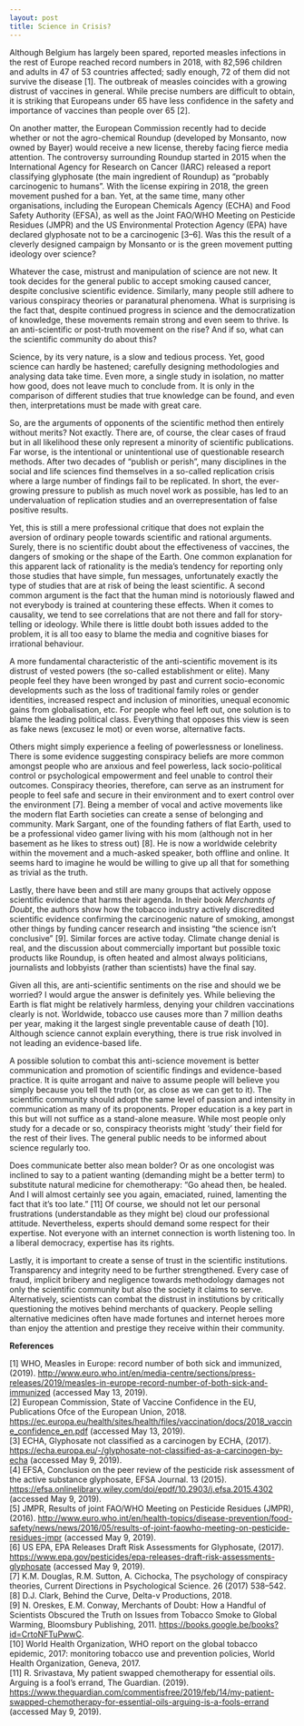 ```yaml
---
layout: post
title: Science in Crisis?
---
```


Although Belgium has largely been spared, reported measles infections in the rest of Europe reached record numbers in 2018, with 82,596 children and adults in 47 of 53 countries affected; sadly enough, 72 of them did not survive the disease [1]. The outbreak of measles coincides with a growing distrust of vaccines in general. While precise numbers are difficult to obtain, it is striking that Europeans under 65 have less confidence in the safety and importance of vaccines than people over 65 [2]. 

On another matter, the European Commission recently had to decide whether or not the agro-chemical Roundup (developed by Monsanto, now owned by Bayer) would receive a new license, thereby facing fierce media attention. The controversy surrounding Roundup started in 2015 when the International Agency for Research on Cancer (IARC) released a report classifying glyphosate (the main ingredient of Roundup) as “probably carcinogenic to humans”. With the license expiring in 2018, the green movement pushed for a ban. Yet, at the same time, many other organisations, including the European Chemicals Agency (ECHA) and Food Safety Authority (EFSA), as well as the Joint FAO/WHO Meeting on Pesticide Residues (JMPR) and the US Environmental Protection Agency (EPA) have declared glyphosate not to be a carcinogenic [3–6]. Was this the result of a cleverly designed campaign by Monsanto or is the green movement putting ideology over science?

Whatever the case, mistrust and manipulation of science are not new. It took decides for the general public to accept smoking caused cancer, despite conclusive scientific evidence. Similarly, many people still adhere to various conspiracy theories or paranatural phenomena. What is surprising is the fact that, despite continued progress in science and the democratization of knowledge, these movements remain strong and even seem to thrive. Is an anti-scientific or post-truth movement on the rise? And if so, what can the scientific community do about this?

Science, by its very nature, is a slow and tedious process. Yet, good science can hardly be hastened; carefully designing methodologies and analysing data take time. Even more, a single study in isolation, no matter how good, does not leave much to conclude from. It is only in the comparison of different studies that true knowledge can be found, and even then, interpretations must be made with great care.

So, are the arguments of opponents of the scientific method then entirely without merits? Not exactly. There are, of course, the clear cases of fraud but in all likelihood these only represent a minority of scientific publications. Far worse, is the intentional or unintentional use of questionable research methods. After two decades of “publish or perish”, many disciplines in the social and life sciences find themselves in a so-called replication crisis where a large number of findings fail to be replicated. In short, the ever-growing pressure to publish as much novel work as possible, has led to an undervaluation of replication studies and an overrepresentation of false positive results.

Yet, this is still a mere professional critique that does not explain the aversion of ordinary people towards scientific and rational arguments. Surely, there is no scientific doubt about the effectiveness of vaccines, the dangers of smoking or the shape of the Earth. One common explanation for this apparent lack of rationality is the media’s tendency for reporting only those studies that have simple, fun messages, unfortunately exactly the type of studies that are at risk of being the least scientific. A second common argument is the fact that the human mind is notoriously flawed and not everybody is trained at countering these effects. When it comes to causality, we tend to see correlations that are not there and fall for story-telling or ideology. While there is little doubt both issues added to the problem, it is all too easy to blame the media and cognitive biases for irrational behaviour.

A more fundamental characteristic of the anti-scientific movement is its distrust of vested powers (the so-called establishment or elite). Many people feel they have been wronged by past and current socio-economic developments such as the loss of traditional family roles or gender identities, increased respect and inclusion of minorities, unequal economic gains from globalisation, etc. For people who feel left out, one solution is to blame the leading political class. Everything that opposes this view is seen as fake news (excusez le mot) or even worse, alternative facts. 

Others might simply experience a feeling of powerlessness or loneliness. There is some evidence suggesting conspiracy beliefs are more common amongst people who are anxious and feel powerless, lack socio-political control or psychological empowerment and feel unable to control their outcomes. Conspiracy theories, therefore, can serve as an instrument for people to feel safe and secure in their environment and to exert control over the environment [7]. Being a member of vocal and active movements like the modern flat Earth societies can create a sense of belonging and community. Mark Sargant, one of the founding fathers of flat Earth, used to be a professional video gamer living with his mom (although not in her basement as he likes to stress out) [8]. He is now a worldwide celebrity within the movement and a much-asked speaker, both offline and online. It seems hard to imagine he would be willing to give up all that for something as trivial as the truth.

Lastly, there have been and still are many groups that actively oppose scientific evidence that harms their agenda. In their book *Merchants of Doubt*, the authors show how the tobacco industry actively discredited scientific evidence confirming the carcinogenic nature of smoking, amongst other things by funding cancer research and insisting “the science isn’t conclusive” [9]. Similar forces are active today. Climate change denial is real, and the discussion about commercially important but possible toxic products like Roundup, is often heated and almost always politicians, journalists and lobbyists (rather than scientists) have the final say.

Given all this, are anti-scientific sentiments on the rise and should we be worried? I would argue the answer is definitely yes. While believing the Earth is flat might be relatively harmless, denying your children vaccinations clearly is not. Worldwide, tobacco use causes more than 7 million deaths per year, making it the largest single preventable cause of death [10]. Although science cannot explain everything, there is true risk involved in not leading an evidence-based life. 

A possible solution to combat this anti-science movement is better communication and promotion of scientific findings and evidence-based practice. It is quite arrogant and naive to assume people will believe you simply because you tell the truth (or, as close as we can get to it). The scientific community should adopt the same level of passion and intensity in communication as many of its proponents. Proper education is a key part in this but will not suffice as a stand-alone measure. While most people only study for a decade or so, conspiracy theorists might ‘study’ their field for the rest of their lives. The general public needs to be informed about science regularly too. 

Does communicate better also mean bolder? Or as one oncologist was inclined to say to a patient wanting (demanding might be a better term) to substitute natural medicine for chemotherapy: “Go ahead then, be healed. And I will almost certainly see you again, emaciated, ruined, lamenting the fact that it’s too late.” [11] Of course, we should not let our personal frustrations (understandable as they might be) cloud our professional attitude. Nevertheless, experts should demand some respect for their expertise. Not everyone with an internet connection is worth listening too. In a liberal democracy, expertise has its rights.

Lastly, it is important to create a sense of trust in the scientific institutions. Transparency and integrity need to be further strengthened. Every case of fraud, implicit bribery and negligence towards methodology damages not only the scientific community but also the society it claims to serve. Alternatively, scientists can combat the distrust in institutions by critically questioning the motives behind merchants of quackery. People selling alternative medicines often have made fortunes and internet heroes more than enjoy the attention and prestige they receive within their community.

**References**

[1]    WHO, Measles in Europe: record number of both sick and immunized, (2019). http://www.euro.who.int/en/media-centre/sections/press-releases/2019/measles-in-europe-record-number-of-both-sick-and-immunized (accessed May 13, 2019).  
[2]    European Commission, State of Vaccine Confidence in the EU, Publications Ofce of the European Union, 2018. https://ec.europa.eu/health/sites/health/files/vaccination/docs/2018_vaccine_confidence_en.pdf (accessed May 13, 2019).  
[3]    ECHA, Glyphosate not classified as a carcinogen by ECHA, (2017). https://echa.europa.eu/-/glyphosate-not-classified-as-a-carcinogen-by-echa (accessed May 9, 2019).  
[4]    EFSA, Conclusion on the peer review of the pesticide risk assessment of the active substance glyphosate, EFSA Journal. 13 (2015). https://efsa.onlinelibrary.wiley.com/doi/epdf/10.2903/j.efsa.2015.4302 (accessed May 9, 2019).  
[5]    JMPR, Results of joint FAO/WHO Meeting on Pesticide Residues (JMPR), (2016). http://www.euro.who.int/en/health-topics/disease-prevention/food-safety/news/news/2016/05/results-of-joint-faowho-meeting-on-pesticide-residues-jmpr (accessed May 9, 2019).  
[6]    US EPA, EPA Releases Draft Risk Assessments for Glyphosate, (2017). https://www.epa.gov/pesticides/epa-releases-draft-risk-assessments-glyphosate (accessed May 9, 2019).  
[7]    K.M. Douglas, R.M. Sutton, A. Cichocka, The psychology of conspiracy theories, Current Directions in Psychological Science. 26 (2017) 538–542.  
[8]    D.J. Clark, Behind the Curve, Delta-v Productions, 2018.  
[9]    N. Oreskes, E.M. Conway, Merchants of Doubt: How a Handful of Scientists Obscured the Truth on Issues from Tobacco Smoke to Global Warming, Bloomsbury Publishing, 2011. https://books.google.be/books?id=CrtoNFTuPwwC.  
[10]    World Health Organization, WHO report on the global tobacco epidemic, 2017: monitoring tobacco use and prevention policies, World Health Organization, Geneva, 2017.  
[11]    R. Srivastava, My patient swapped chemotherapy for essential oils. Arguing is a fool’s errand, The Guardian. (2019). https://www.theguardian.com/commentisfree/2019/feb/14/my-patient-swapped-chemotherapy-for-essential-oils-arguing-is-a-fools-errand (accessed May 9, 2019).  
